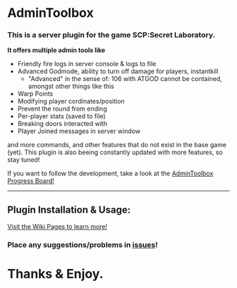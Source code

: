 # AdminToolbox
### This is a server plugin for the game **SCP:Secret Laboratory**. 
**It offers multiple admin tools like** 
* Friendly fire logs in server console & logs to file
* Advanced Godmode, ability to turn off damage for players, instantkill
  - "Advanced" in the sense of: 106 with ATGOD cannot be contained, amongst other things like this
* Warp Points
* Modifying player cordinates/position
* Prevent the round from ending
* Per-player stats (saved to file)
* Breaking doors interacted with
* Player Joined messages in server window

and more commands, and other features that do not exist in the base game (yet).
This plugin is also beeing constantly updated with more features, so stay tuned!

If you want to follow the development, take a look at the [AdminToolbox Progress Board!](https://github.com/Rnen/AdminToolbox/projects/1)
***
## Plugin Installation & Usage:
[Visit the Wiki Pages to learn more!](https://github.com/Rnen/AdminToolbox/wiki)
  

### Place any suggestions/problems in [issues](https://github.com/Rnen/AdminToolbox/issues)!

# Thanks & Enjoy.
